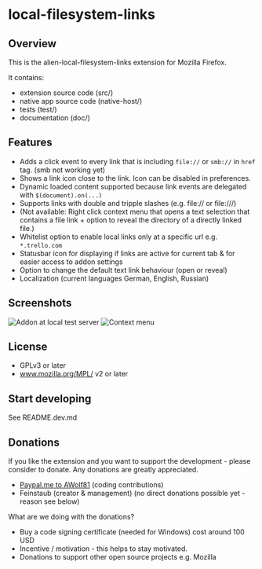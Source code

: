 local-filesystem-links
======================

Overview
--------
This is the alien-local-filesystem-links extension for Mozilla Firefox.

It contains:

* extension source code (src/)
* native app source code (native-host/)
* tests (test/)
* documentation (doc/)


Features
--------
- Adds a click event to every link that is including `file://` or `smb://` in `href` tag. (smb not working yet)
- Shows a link icon close to the link. Icon can be disabled in preferences.
- Dynamic loaded content supported because link events are delegated with `$(document).on(...)`
- Supports links with double and tripple slashes (e.g. file:// or file:///)
- (Not available: Right click context menu that opens a text selection that contains a file link + option to reveal the directory of a directly linked file.)
- Whitelist option to enable local links only at a specific url e.g. `*.trello.com`
- Statusbar icon for displaying if links are active for current tab & for easier access to addon settings
- Option to change the default text link behaviour (open or reveal)
- Localization (current languages German, English, Russian)


Screenshots
--------
![Addon at local test server](/doc/screenshots/addon_in_action.png)
![Context menu](/doc/screenshots/addon_context_menu.png)


License
-------
* GPLv3 or later
* www.mozilla.org/MPL/ v2 or later


Start developing
----------------
See README.dev.md


Donations
---------
If you like the extension and you want to support the development - please consider to donate. Any donations are greatly appreciated.

- [Paypal.me to AWolf81](https://www.paypal.me/awlf81) (coding contributions)
- Feinstaub (creator & management) (no direct donations possible yet - reason see below)

What are we doing with the donations?
- Buy a code signing certificate (needed for Windows) cost around 100 USD
- Incentive / motivation - this helps to stay motivated.
- Donations to support other open source projects e.g. Mozilla
